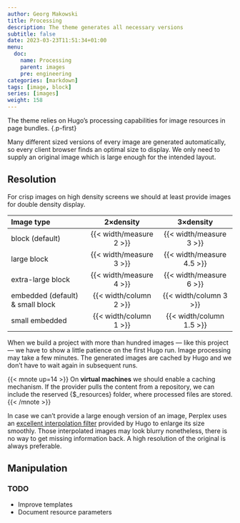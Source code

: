 ```yaml
---
author: Georg Makowski
title: Processing
description: The theme generates all necessary versions 
subtitle: false
date: 2023-03-23T11:51:34+01:00 
menu:
  doc:
    name: Processing
    parent: images
    pre: engineering
categories: [markdown]
tags: [image, block]
series: [images]
weight: 158
---
```


The theme relies on Hugo’s processing capabilities for image resources in page bundles.
{.p-first}
<!--more-->

Many different sized versions of every image are generated automatically, so every client browser finds an optimal size to display. We only need to supply an original image which is large enough for the intended layout.

## Resolution

For crisp images on high density screens we should at least provide images for double density display.

| Image type | 2&times;density | 3&times;density |
|:-----------|:-------:|:-----:|
| block (default) | {{< width/measure 2 >}} | {{< width/measure 3 >}} |
| large block | {{< width/measure 3 >}} | {{< width/measure 4.5 >}} |
| extra-large block | {{< width/measure 4 >}} | {{< width/measure 6 >}} |
| embedded (default) \& small block | {{< width/column 2 >}} | {{< width/column 3 >}} |
| small embedded | {{< width/column 1 >}} | {{< width/column 1.5 >}} |

When we build a project with more than hundred images — like this project — we have to show a little patience on the first Hugo run. Image processing may take a few minutes. The generated images are cached by Hugo and we don’t have to wait again in subsequent runs. 

{{< mnote up=14 >}}
On **virtual machines** we should enable a caching mechanism. If the provider pulls the content from a repository, we can  include the reserved {$_resources} folder, where processed files are stored.
{{< /mnote >}}

In case we can’t provide a large enough version of an image, Perplex uses an [excellent interpolation filter][filter] provided by Hugo to enlarge its size smoothly. Those interpolated images may look blurry nonetheless, there is no way to get missing information back. A high resolution of the original is always preferable.

## Manipulation

### TODO
- Improve templates
- Document resource parameters


[filter]: https://gohugo.io/content-management/image-processing/#resampling-filter
